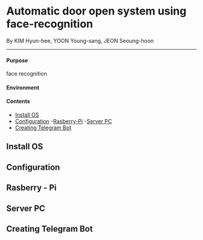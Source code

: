 # Automatic door open system using face-recognition

By KIM Hyun-hee, YOON Young-sang, JEON Seoung-hoon
* * *
#### Purpose

face recognition

#### Environment

#### Contents
 - [Install OS](#INSTALL)
 - [Configuration](#CONFIGURATION)
  -[Rasberry-Pi](#RASP)
  -[Server PC](#SERVER)
 - [Creating Telegram Bot](#TELEGRAM)
## Install OS <a id="INSTALL"></a>
## Configuration <a id="CONFIGURATION"></a>
 ## Rasberry - Pi <a id="RASP"></a>
 ## Server PC <a id="SERVER"></a>
## Creating Telegram Bot <a id="TELEGRAM"></a>
